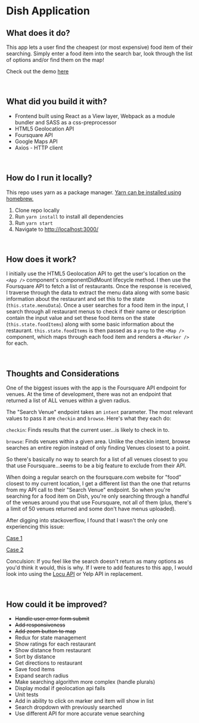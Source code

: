 # Dish Application

## What does it do?
This app lets a user find the cheapest (or most expensive) food item of their searching. Simply enter a food item into the search bar, look through the list of options and/or find them on the map!

Check out the demo [here](https://amituuush.github.io/dish-app/)

<br />

## What did you build it with?
* Frontend built using React as a View layer, Webpack as a module bundler and SASS as a css-preprocessor
* HTML5 Geolocation API
* Foursquare API
* Google Maps API
* Axios - HTTP client

<br />

## How do I run it locally?
This repo uses yarn as a package manager. [Yarn can be installed using homebrew.](https://yarnpkg.com/en/docs/install)

1. Clone repo locally
2. Run `yarn install` to install all dependencies
3. Run `yarn start`
4. Navigate to [http://localhost:3000/](http://localhost:3000/)

<br />

## How does it work?

I initially use the HTML5 Geolocation API to get the user's location on the `<App />` component's componentDidMount lifecycle method. I then use the Foursquare API to fetch a list of restaurants. Once the response is received, I traverse through the data to extract the menu data along with some basic information about the restaurant and set this to the state (`this.state.menuData`). Once a user searches for a food item in the input, I search through all restaurant menus to check if their name or description contain the input value and set these food items on the state (`this.state.foodItems`) along with some basic information about the restaurant. `this.state.foodItems` is then passed as a `prop` to the `<Map />` component, which maps through each food item and renders a `<Marker />` for each.

<br />

## Thoughts and Considerations

One of the biggest issues with the app is the Foursquare API endpoint for venues. At the time of development, there was not an endpoint that returned a list of ALL venues within a given radius.

The "Search Venue" endpoint takes an `intent` parameter. The most relevant values to pass it are `checkin` and `browse`. Here's what they each do:

`checkin`: Finds results that the current user...is likely to check in to.

`browse`: Finds venues within a given area. Unlike the checkin intent, browse searches an entire region instead of only finding Venues closest to a point.

So there's basically no way to search for a list of all venues closest to you that use Foursquare...seems to be a big feature to exclude from their API.

When doing a regular search on the foursquare.com website for "food" closest to my current location, I get a different list than the one that returns from my API call to their "Search Venue" endpoint. So when you're searching for a food item on Dish, you're only searching through a handful of the venues around you that use Foursquare, not all of them (plus, there's a limit of 50 venues returned and some don't have menus uploaded).

After digging into stackoverflow, I found that I wasn't the only one experiencing this issue:

[Case 1](https://stackoverflow.com/questions/16581038/why-does-foursquare-search-not-return-venues-closest-to-my-specified-location)

[Case 2](https://stackoverflow.com/questions/33302515/foursquarevenues-searchintent-browse-returns-more-places-when-specifying-categ)

Conculsion: If you feel like the search doesn't return as many options as you'd think it would, this is why. If I were to add features to this app, I would look into using the [Locu API](https://dev.locu.com/) or Yelp API in replacement.

<br />

## How could it be improved?

* ~~Handle user error form submit~~
* ~~Add responsiveness~~
* ~~Add zoom button to map~~
* Redux for state management
* Show ratings for each restaurant
* Show distance from restaurant
* Sort by distance
* Get directions to restaurant
* Save food items
* Expand search radius
* Make searching algorithm more complex (handle plurals)
* Display modal if geolocation api fails
* Unit tests
* Add in ability to click on marker and item will show in list
* Search dropdown with previously searched
* Use different API for more accurate venue searching